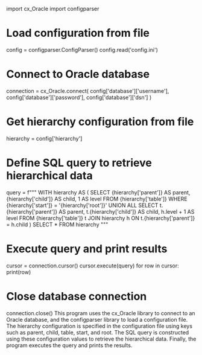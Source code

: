 import cx_Oracle
import configparser

# Load configuration from file
config = configparser.ConfigParser()
config.read('config.ini')

# Connect to Oracle database
connection = cx_Oracle.connect(
    config['database']['username'],
    config['database']['password'],
    config['database']['dsn']
)

# Get hierarchy configuration from file
hierarchy = config['hierarchy']

# Define SQL query to retrieve hierarchical data
query = f"""
WITH hierarchy AS (
  SELECT {hierarchy['parent']} AS parent,
         {hierarchy['child']} AS child,
         1 AS level
  FROM {hierarchy['table']}
  WHERE {hierarchy['start']} = '{hierarchy['root']}'
  UNION ALL
  SELECT t.{hierarchy['parent']} AS parent,
         t.{hierarchy['child']} AS child,
         h.level + 1 AS level
  FROM {hierarchy['table']} t
  JOIN hierarchy h ON t.{hierarchy['parent']} = h.child
)
SELECT * FROM hierarchy
"""

# Execute query and print results
cursor = connection.cursor()
cursor.execute(query)
for row in cursor:
    print(row)

# Close database connection
connection.close()
This program uses the cx_Oracle library to connect to an Oracle database, and the configparser library to load a configuration file. The hierarchy configuration is specified in the configuration file using keys such as parent, child, table, start, and root. The SQL query is constructed using these configuration values to retrieve the hierarchical data. Finally, the program executes the query and prints the results.
